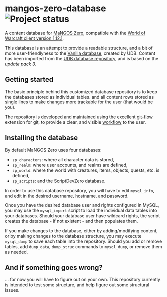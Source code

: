 mangos-zero-database ![Project status](http://stillmaintained.com/TheLuda/mangos-zero-database.png)
====================
A content database for [MaNGOS Zero][22], compatible with the [World of Warcraft client
version 1.12.1][10].

This database is an attempt to provide a readable structure, and a bit of more
user-friendlyness to the [Vanilla database][1], created by UDB.  Content has
been imported from the [UDB database repository][2], and is based on the
*update pack 3*.


Getting started
---------------
The basic principle behind this customized database repository is to keep the
databases stored as individual tables, and all content rows stored as single
lines to make changes more trackable for the user (that would be you).

The repository is developed and maintained using the excellent [git-flow][20]
extension for git, to provide a clear, and visible [workflow][21] to the user.


Installing the database
-----------------------
By default MaNGOS Zero uses four databases:

* `zp_characters`: where all character data is stored,
* `zp_realm`: where user accounts, and realms are defined,
* `zp_world`: where the world with creatures, items, objects, quests, etc. is defined,
* `zp_scripts`: and the ScriptDevZero database.

In order to use this database repository, you will have to edit `mysql_info`,
and edit in the desired username, hostname, and password.

Once you have the desired database user and rights configured in MySQL, you may
use the `mysql_import` script to load the individual data tables into your
databases.  Should your database user have wildcard rights, the script creates
the database - if not existent - and then populates them.

If you make changes to the database, either by adding/modifying content, or by
making changes to the database structure, you may execute `mysql_dump` to save
each table into the repository.  Should you add or remove tables, add `dump_data`,
`dump_struc` commands to `mysql_dump`, or remove them as needed.


And if something goes wrong?
----------------------------
... for now you will have to figure out on your own.  This repository currently
is intended to test some structure, and help figure out some structural issues.

[1]: http://zeroproject.udworld.net/ "UDB ZeroProject"
[2]: https://github.com/udb/zerodatabase "UDB ZeroProject database repository"

[10]: http://eu.blizzard.com/en-gb/games/wow/ "World of Warcraft"

[20]: https://github.com/nvie/gitflow "git-flow"
[21]: http://nvie.com/posts/a-successful-git-branching-model/ "A successful git branching model"
[22]: https://github.com/mangos/zero "mangos zero"
